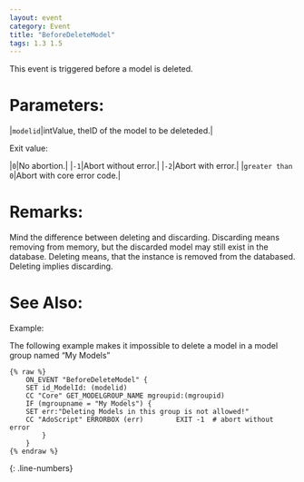 ```yaml
---
layout: event
category: Event
title: "BeforeDeleteModel"
tags: 1.3 1.5
---
```


This event is triggered before a model is deleted.  

# Parameters:  

|`modelid`|intValue, theID of the model to be deleteded.|

Exit value:

|`0`|No abortion.|
|`-1`|Abort without error.|
|`-2`|Abort with error.|
|`greater than 0`|Abort with core error code.|

# Remarks:  

Mind the difference between deleting and discarding. Discarding means removing from memory, but the discarded model may still exist in the database. Deleting means, that the instance is removed from the databased. Deleting implies discarding.  

# See Also:  



Example:  

The following example makes it impossible to delete a model in a model group named “My Models”  

```adoscript
{% raw %}
	ON_EVENT "BeforeDeleteModel" {
	SET id_ModelId: (modelid)     
	CC "Core" GET_MODELGROUP_NAME mgroupid:(mgroupid)    
	IF (mgroupname = "My Models") {        
	SET err:"Deleting Models in this group is not allowed!"        
	CC "AdoScript" ERRORBOX (err)        EXIT -1  # abort without error    
		}
	}
{% endraw %}
```
{: .line-numbers}

